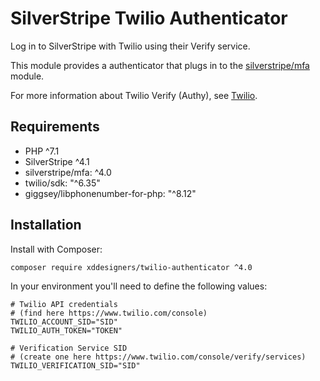 # SilverStripe Twilio Authenticator

Log in to SilverStripe with Twilio using their Verify service.

This module provides a authenticator that plugs in to the [silverstripe/mfa](https://github.com/silverstripe/silverstripe-mfa)
module.

For more information about Twilio Verify (Authy), see [Twilio](https://www.twilio.com/verify).

## Requirements

* PHP ^7.1
* SilverStripe ^4.1
* silverstripe/mfa: ^4.0
* twilio/sdk: "^6.35"
* giggsey/libphonenumber-for-php: "^8.12"

## Installation

Install with Composer:

```
composer require xddesigners/twilio-authenticator ^4.0
```

In your environment you'll need to define the following values:

```
# Twilio API credentials
# (find here https://www.twilio.com/console)
TWILIO_ACCOUNT_SID="SID"
TWILIO_AUTH_TOKEN="TOKEN"

# Verification Service SID
# (create one here https://www.twilio.com/console/verify/services)
TWILIO_VERIFICATION_SID="SID"
```
